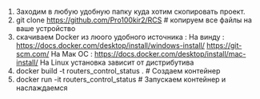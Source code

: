 1) Заходим в любую удобную папку куда хотим скопировать проект.
2) git clone https://github.com/Pro100kir2/RCS # копируем все файлы на ваше устройство
3) скачиваем Docker из люого удобного источника : 
 На винду : https://docs.docker.com/desktop/install/windows-install/
            https://git-scm.com/
 На Мак ОС : https://docs.docker.com/desktop/install/mac-install/
 На Linux установка зависит от дистрибутива 
5) docker build -t routers_control_status . # Создаем контейнер 
6) docker run -it routers_control_status   # Запускаем контейнер и наслаждаемся 
